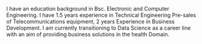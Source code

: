 I have an education background in Bsc. Electronic and Computer Engineering. I have 1.5 years experience in Technical Engineering Pre-sales of Telecommunications equipment, 2 years Experience in Business Development.
I am currently transitioning to Data Science as a career line with an aim of providing business solutions in the health Domain.



